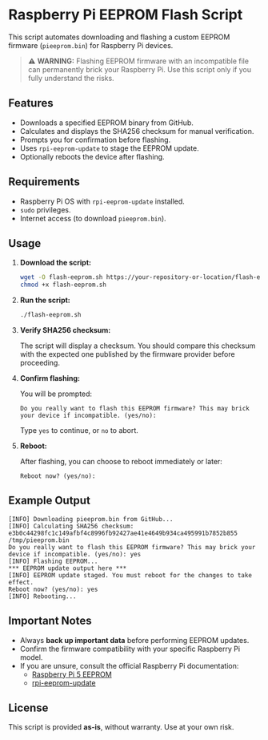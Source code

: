 # Raspberry Pi EEPROM Flash Script

This script automates downloading and flashing a custom EEPROM firmware (`pieeprom.bin`) for Raspberry Pi devices.

> ⚠️ **WARNING:** Flashing EEPROM firmware with an incompatible file can permanently brick your Raspberry Pi. Use this script only if you fully understand the risks.

## Features

- Downloads a specified EEPROM binary from GitHub.
- Calculates and displays the SHA256 checksum for manual verification.
- Prompts you for confirmation before flashing.
- Uses `rpi-eeprom-update` to stage the EEPROM update.
- Optionally reboots the device after flashing.

## Requirements

- Raspberry Pi OS with `rpi-eeprom-update` installed.
- `sudo` privileges.
- Internet access (to download `pieeprom.bin`).

## Usage

1. **Download the script:**

   ```bash
   wget -O flash-eeprom.sh https://your-repository-or-location/flash-eeprom.sh
   chmod +x flash-eeprom.sh
   ```

2. **Run the script:**

   ```bash
   ./flash-eeprom.sh
   ```

3. **Verify SHA256 checksum:**

   The script will display a checksum. You should compare this checksum with the expected one published by the firmware provider before proceeding.

4. **Confirm flashing:**

   You will be prompted:

   ```
   Do you really want to flash this EEPROM firmware? This may brick your device if incompatible. (yes/no):
   ```

   Type `yes` to continue, or `no` to abort.

5. **Reboot:**

   After flashing, you can choose to reboot immediately or later:

   ```
   Reboot now? (yes/no):
   ```

## Example Output

```text
[INFO] Downloading pieeprom.bin from GitHub...
[INFO] Calculating SHA256 checksum:
e3b0c44298fc1c149afbf4c8996fb92427ae41e4649b934ca495991b7852b855  /tmp/pieeprom.bin
Do you really want to flash this EEPROM firmware? This may brick your device if incompatible. (yes/no): yes
[INFO] Flashing EEPROM...
*** EEPROM update output here ***
[INFO] EEPROM update staged. You must reboot for the changes to take effect.
Reboot now? (yes/no): yes
[INFO] Rebooting...
```

## Important Notes

- Always **back up important data** before performing EEPROM updates.
- Confirm the firmware compatibility with your specific Raspberry Pi model.
- If you are unsure, consult the official Raspberry Pi documentation:
  - [Raspberry Pi 5 EEPROM](https://www.raspberrypi.com/documentation/computers/raspberry-pi.html#updating-the-bootloader)
  - [rpi-eeprom-update](https://www.raspberrypi.com/documentation/computers/raspberry-pi.html#rpi-eeprom-update)

## License

This script is provided **as-is**, without warranty. Use at your own risk.
